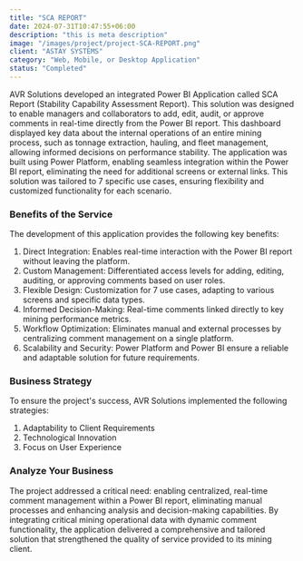 ```yaml
---
title: "SCA REPORT"
date: 2024-07-31T10:47:55+06:00
description: "this is meta description"
image: "/images/project/project-SCA-REPORT.png"
client: "ASTAY SYSTEMS"
category: "Web, Mobile, or Desktop Application"
status: "Completed"
---
```


AVR Solutions developed an integrated Power BI Application called SCA Report (Stability Capability Assessment Report). This solution was designed to enable managers and collaborators to add, edit, audit, or approve comments in real-time directly from the Power BI report. This dashboard displayed key data about the internal operations of an entire mining process, such as tonnage extraction, hauling, and fleet management, allowing informed decisions on performance stability. The application was built using Power Platform, enabling seamless integration within the Power BI report, eliminating the need for additional screens or external links. This solution was tailored to 7 specific use cases, ensuring flexibility and customized functionality for each scenario.

### Benefits of the Service

The development of this application provides the following key benefits:

1. Direct Integration: Enables real-time interaction with the Power BI report without leaving the platform.  
2. Custom Management: Differentiated access levels for adding, editing, auditing, or approving comments based on user roles.  
3. Flexible Design: Customization for 7 use cases, adapting to various screens and specific data types.  
4. Informed Decision-Making: Real-time comments linked directly to key mining performance metrics.  
5. Workflow Optimization: Eliminates manual and external processes by centralizing comment management on a single platform.  
6. Scalability and Security: Power Platform and Power BI ensure a reliable and adaptable solution for future requirements.  

### Business Strategy

To ensure the project's success, AVR Solutions implemented the following strategies:  

1. Adaptability to Client Requirements  
2. Technological Innovation  
3. Focus on User Experience  

### Analyze Your Business

The project addressed a critical need: enabling centralized, real-time comment management within a Power BI report, eliminating manual processes and enhancing analysis and decision-making capabilities. By integrating critical mining operational data with dynamic comment functionality, the application delivered a comprehensive and tailored solution that strengthened the quality of service provided to its mining client.
